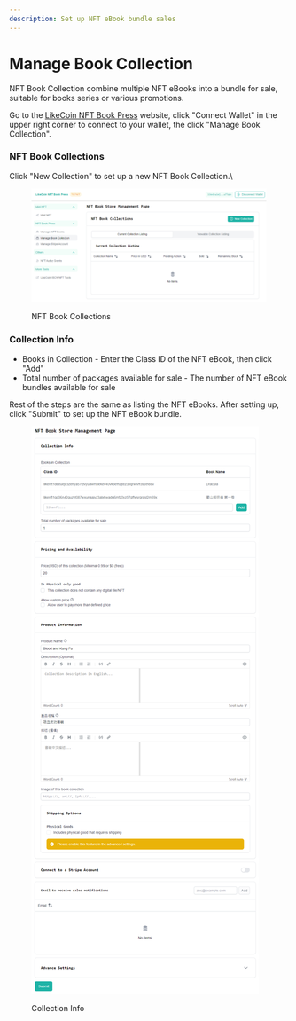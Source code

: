 ```yaml
---
description: Set up NFT eBook bundle sales
---
```


# Manage Book Collection

NFT Book Collection combine multiple NFT eBooks into a bundle for sale, suitable for books series or various promotions.

Go to the [LikeCoin NFT Book Press](https://likecoin.github.io/nft-book-press/) website, click "Connect Wallet" in the upper right corner to connect to your wallet, the click "Manage Book Collection".

### NFT Book Collections <a href="#nft-book-collections" id="nft-book-collections"></a>

Click "New Collection" to set up a new NFT Book Collection.\


<figure><img src="../../.gitbook/assets/Manage Book Collection 1.png" alt=""><figcaption><p>NFT Book Collections</p></figcaption></figure>

### Collection Info <a href="#collection-info" id="collection-info"></a>

* Books in Collection - Enter the Class ID of the NFT eBook, then click "Add"
* Total number of packages available for sale - The number of NFT eBook bundles available for sale

Rest of the steps are the same as listing the NFT eBooks. After setting up, click "Submit" to set up the NFT eBook bundle.

<figure><img src="../../.gitbook/assets/Manage Book Collection 2.png" alt=""><figcaption><p>Collection Info</p></figcaption></figure>
